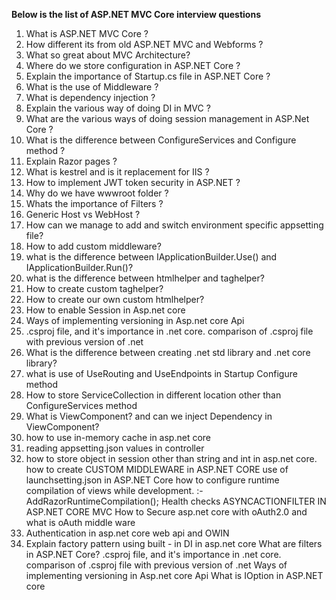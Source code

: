 **Below is the list of ASP.NET MVC Core interview questions**

 1. What is ASP.NET MVC Core ?
 2. How different its from old ASP.NET MVC and Webforms ?
 3. What so great about MVC Architecture?
 4. Where do we store configuration in ASP.NET Core ?
 5. Explain the importance of Startup.cs file in ASP.NET Core ?
 6. What is the use of Middleware ?
 7. What is dependency injection ?
 8. Explain the various way of doing DI in MVC ?
 9. What are the various ways of doing session management in ASP.Net Core ?
 10. What is the difference between   ConfigureServices and Configure method ?
 11. Explain Razor pages ?
 12. What is kestrel and is it replacement for IIS ?
 13. How to implement JWT token security in ASP.NET ?
 14. Why do we have wwwroot folder ?
 15. Whats the importance of Filters ?
 16. Generic Host vs WebHost ?
 17. How can we manage to add and switch environment specific appsetting file?
 18. How to add custom middleware?
 19. what is the difference between IApplicationBuilder.Use() and IApplicationBuilder.Run()?
 20. what is the difference between htmlhelper and taghelper?
 21. How to create custom taghelper?
 22. How to create our own custom htmlhelper?
 23. How to enable Session in Asp.net core
 24. Ways of implementing versioning in Asp.net core Api
 25. .csproj file, and it's importance in .net core. comparison of .csproj file with previous version of .net
 26. What is the difference between creating .net std library and .net core library?
 27. what is use of UseRouting and UseEndpoints in Startup Configure method
 28. How to store ServiceCollection in different location other than ConfigureServices method
 29. What is ViewComponent? and can we inject Dependency in ViewComponent?
 30. how to use in-memory cache in asp.net core
 31. reading appsetting.json values in controller
 32. how to store object in session other than string and int in asp.net core.
how to create CUSTOM MIDDLEWARE in ASP.NET CORE
use of launchsetting.json in ASP.NET Core
how to configure runtime compilation of views while development. :- AddRazorRuntimeCompilation();
Health checks
ASYNCACTIONFILTER IN ASP.NET CORE MVC
How to Secure asp.net core with oAuth2.0 and what is oAuth middle ware
2. Authentication in asp.net core web api and OWIN 
3. Explain factory pattern using built - in DI in asp.net core
What are filters in ASP.NET Core?
.csproj file, and it's importance in .net core. comparison of .csproj file with previous version of .net
Ways of implementing versioning in Asp.net core Api
What is IOption in ASP.NET core
